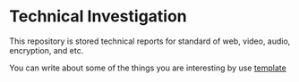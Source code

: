 # Technical Investigation
This repository is stored technical reports for standard of web, video, audio, encryption, and etc.

You can write about some of the things you are interesting by use [template](./template.md)

